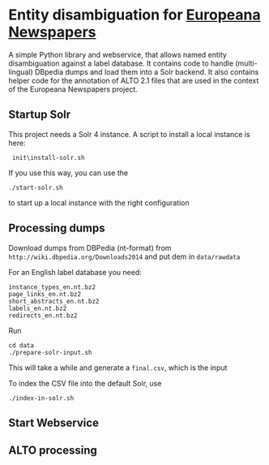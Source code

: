 # Entity disambiguation for [Europeana Newspapers](http://www.europeana-newspapers.eu/)

A simple Python library and webservice, that allows named entity disambiguation against a label database. 
It contains code to handle (multi-lingual) DBpedia dumps and load them into a Solr backend.
It also contains helper code for the annotation of ALTO 2.1 files that are used in the context of the Europeana Newspapers project.

## Startup Solr

This project needs a Solr 4 instance. A script to install a local instance is here:
```
 init\install-solr.sh
```

If you use this way, you can use the 
```
./start-solr.sh
```
to start up a local instance with the right configuration


## Processing dumps

Download dumps from DBPedia (nt-format) from `http://wiki.dbpedia.org/Downloads2014` and put dem in `data/rawdata`


For an English label database you need:
```
instance_types_en.nt.bz2	
page_links_en.nt.bz2		
short_abstracts_en.nt.bz2
labels_en.nt.bz2		
redirects_en.nt.bz2
```

Run
```
cd data
./prepare-solr-input.sh
```

This will take a while and generate a `final.csv`, which is the input

To index the CSV file into the default Solr, use

```
./index-in-solr.sh 
```

## Start Webservice

## ALTO processing 


